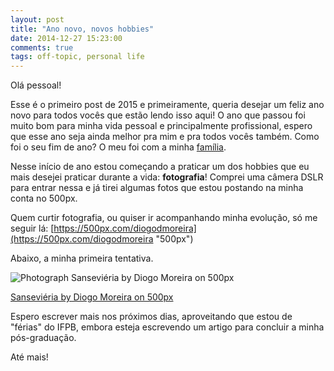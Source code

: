 ```yaml
---
layout: post
title: "Ano novo, novos hobbies"
date: 2014-12-27 15:23:00
comments: true
tags: off-topic, personal life
---
```

Olá pessoal!

Esse é o primeiro post de 2015 e primeiramente, queria desejar um feliz ano novo para todos vocês que estão lendo isso aqui! O ano que passou foi muito bom para minha vida pessoal e principalmente profissional, espero que esse ano seja ainda melhor pra mim e pra todos vocês também. Como foi o seu fim de ano? O meu foi com a minha [família](http://instagram.com/p/xSrBRcg4FH/?modal=true "É uma foto!").

Nesse início de ano estou começando a praticar um dos hobbies que eu mais desejei praticar durante a vida: **fotografia**! Comprei uma câmera DSLR para entrar nessa e já tirei algumas fotos que estou postando na minha conta no 500px.

Quem curtir fotografia, ou quiser ir acompanhando minha evolução, só me seguir lá: [https://500px.com/diogodmoreira](https://500px.com/diogodmoreira "500px")

Abaixo, a minha primeira tentativa.

<div class="pixels-photo">
  <p><img src="https://ppcdn.500px.org/94754231/5388b7579c4a80db2f217af2ddccdc139112b3b6/4.jpg" alt="Photograph Sanseviéria by Diogo Moreira on 500px"></p>
  <a href="https://500px.com/photo/94754231/sansevi%C3%A9ria-by-diogo-moreira">Sanseviéria by Diogo Moreira on 500px</a>
</div>
<script type="text/javascript" src="https://500px.com/embed.js"></script> 

Espero escrever mais nos próximos dias, aproveitando que estou de "férias" do IFPB, embora esteja escrevendo um artigo para concluir a minha pós-graduação.

Até mais!
